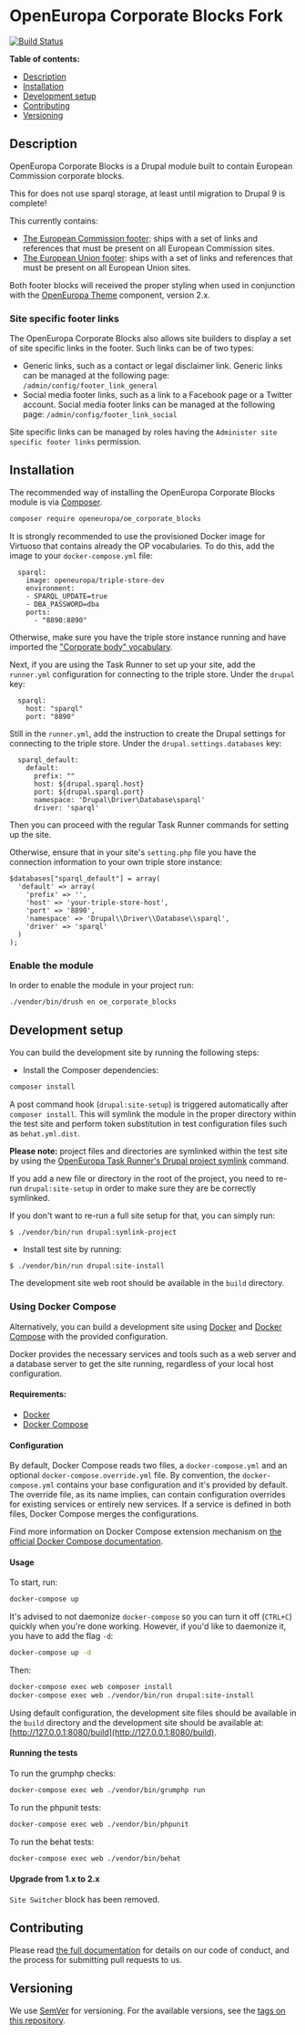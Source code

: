 # OpenEuropa Corporate Blocks Fork

[![Build Status](https://drone.fpfis.eu/api/badges/openeuropa/oe_corporate_blocks/status.svg?branch=master)](https://drone.fpfis.eu/openeuropa/oe_corporate_blocks)

**Table of contents:**

- [Description](#description)
- [Installation](#installation)
- [Development setup](#development-setup)
- [Contributing](#contributing)
- [Versioning](#versioning)

## Description

OpenEuropa Corporate Blocks is a Drupal module built to contain European Commission corporate blocks.

This for does not use sparql storage, at least until migration to Drupal 9 is complete!

This currently contains:

- [The European Commission footer](./src/Plugin/Block/EcFooterBlock.php): ships with a set of links and references that
  must be present on all European Commission sites.
- [The European Union footer](./src/Plugin/Block/EuFooterBlock.php): ships with a set of links and references that must
  be present on all European Union sites.

Both footer blocks will received the proper styling when used in conjunction with the
[OpenEuropa Theme](https://github.com/openeuropa/oe_theme/) component, version 2.x.

### Site specific footer links

The OpenEuropa Corporate Blocks also allows site builders to display a set of site specific links in the footer.
Such links can be of two types:

- Generic links, such as a contact or legal disclaimer link. Generic links can be managed at the following page:
  `/admin/config/footer_link_general`
- Social media footer links, such as a link to a Facebook page or a Twitter account. Social media footer links can be
  managed at the following page: `/admin/config/footer_link_social`

Site specific links can be managed by roles having the `Administer site specific footer links` permission.

## Installation

The recommended way of installing the OpenEuropa Corporate Blocks module is via [Composer](https://getcomposer.org/doc/00-intro.md#installation-linux-unix-osx).

```bash
composer require openeuropa/oe_corporate_blocks
```

It is strongly recommended to use the provisioned Docker image for Virtuoso that contains already the OP vocabularies.
To do this, add the image to your `docker-compose.yml` file:

```
  sparql:
    image: openeuropa/triple-store-dev
    environment:
    - SPARQL_UPDATE=true
    - DBA_PASSWORD=dba
    ports:
      - "8890:8890"
```

Otherwise, make sure you have the triple store instance running and have imported the ["Corporate body" vocabulary](https://op.europa.eu/en/web/eu-vocabularies/at-dataset/-/resource/dataset/corporate-body).

Next, if you are using the Task Runner to set up your site, add the `runner.yml` configuration for connecting to the
triple store. Under the `drupal` key:

```
  sparql:
    host: "sparql"
    port: "8890"
```

Still in the `runner.yml`, add the instruction to create the Drupal settings for connecting to the triple store.
Under the `drupal.settings.databases` key:

```
  sparql_default:
    default:
      prefix: ""
      host: ${drupal.sparql.host}
      port: ${drupal.sparql.port}
      namespace: 'Drupal\Driver\Database\sparql'
      driver: 'sparql'
```

Then you can proceed with the regular Task Runner commands for setting up the site.

Otherwise, ensure that in your site's `setting.php` file you have the connection information to your own triple store instance:

```
$databases["sparql_default"] = array(
  'default' => array(
    'prefix' => '',
    'host' => 'your-triple-store-host',
    'port' => '8890',
    'namespace' => 'Drupal\\Driver\\Database\\sparql',
    'driver' => 'sparql'
  )
);
```

### Enable the module

In order to enable the module in your project run:

```bash
./vendor/bin/drush en oe_corporate_blocks
```

## Development setup

You can build the development site by running the following steps:

* Install the Composer dependencies:

```bash
composer install
```

A post command hook (`drupal:site-setup`) is triggered automatically after `composer install`.
This will symlink the module in the proper directory within the test site and perform token substitution in test configuration files such as `behat.yml.dist`.

**Please note:** project files and directories are symlinked within the test site by using the
[OpenEuropa Task Runner's Drupal project symlink](https://github.com/openeuropa/task-runner-drupal-project-symlink) command.

If you add a new file or directory in the root of the project, you need to re-run `drupal:site-setup` in order to make
sure they are be correctly symlinked.

If you don't want to re-run a full site setup for that, you can simply run:

```
$ ./vendor/bin/run drupal:symlink-project
```

* Install test site by running:

```bash
$ ./vendor/bin/run drupal:site-install
```

The development site web root should be available in the `build` directory.

### Using Docker Compose

Alternatively, you can build a development site using [Docker](https://www.docker.com/get-docker) and
[Docker Compose](https://docs.docker.com/compose/) with the provided configuration.

Docker provides the necessary services and tools such as a web server and a database server to get the site running,
regardless of your local host configuration.

#### Requirements:

- [Docker](https://www.docker.com/get-docker)
- [Docker Compose](https://docs.docker.com/compose/)

#### Configuration

By default, Docker Compose reads two files, a `docker-compose.yml` and an optional `docker-compose.override.yml` file.
By convention, the `docker-compose.yml` contains your base configuration and it's provided by default.
The override file, as its name implies, can contain configuration overrides for existing services or entirely new
services.
If a service is defined in both files, Docker Compose merges the configurations.

Find more information on Docker Compose extension mechanism on [the official Docker Compose documentation](https://docs.docker.com/compose/extends/).

#### Usage

To start, run:

```bash
docker-compose up
```

It's advised to not daemonize `docker-compose` so you can turn it off (`CTRL+C`) quickly when you're done working.
However, if you'd like to daemonize it, you have to add the flag `-d`:

```bash
docker-compose up -d
```

Then:

```bash
docker-compose exec web composer install
docker-compose exec web ./vendor/bin/run drupal:site-install
```

Using default configuration, the development site files should be available in the `build` directory and the development site
should be available at: [http://127.0.0.1:8080/build](http://127.0.0.1:8080/build).

#### Running the tests

To run the grumphp checks:

```bash
docker-compose exec web ./vendor/bin/grumphp run
```

To run the phpunit tests:

```bash
docker-compose exec web ./vendor/bin/phpunit
```

To run the behat tests:

```bash
docker-compose exec web ./vendor/bin/behat
```

#### Upgrade from 1.x to 2.x

`Site Switcher` block has been removed.

## Contributing

Please read [the full documentation](https://github.com/openeuropa/openeuropa) for details on our code of conduct, and the process for submitting pull requests to us.

## Versioning

We use [SemVer](http://semver.org/) for versioning. For the available versions, see the [tags on this repository](https://github.com/openeuropa/oe_corporate_blocks/tags).
